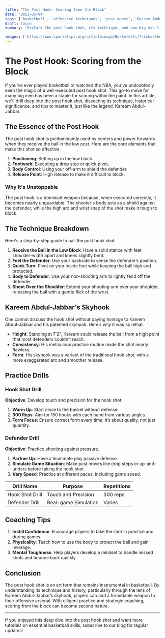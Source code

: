 ```yaml
---
title: "The Post Hook: Scoring from the Block"
date: '2021-06-04'
tags: ['basketball', 'offensive techniques', 'post moves', 'Kareem Abdul-Jabbar', 'big men', 'scoring', 'NBA', 'skills development', 'coach tips']
draft: false 
summary: "Explore the post hook shot, its technique, and how big men like Kareem Abdul-Jabbar used it to dominate inside."

images: ['https://www.sportstips.org/articleimage/Basketball/Tricks/the_post_hook_scoring_from_the_block.webp']
---
```


# The Post Hook: Scoring from the Block

If you've ever played basketball or watched the NBA, you've undoubtedly seen the magic of a well-executed post hook shot. This go-to move for many big men has been a staple for scoring within the paint. In this article, we'll drill deep into the post hook shot, dissecting its technique, historical significance, and tips to master it, just like the legend, Kareem Abdul-Jabbar.

## The Essence of the Post Hook

The post hook shot is predominantly used by centers and power forwards when they receive the ball in the low post. Here are the core elements that make this shot so effective:

1. **Positioning**: Setting up in the low block.
2. **Footwork**: Executing a drop step or quick pivot.
3. **Body Control**: Using your off-arm to shield the defender.
4. **Release Point**: High release to make it difficult to block.

### Why It's Unstoppable

The post hook is a dominant weapon because, when executed correctly, it becomes nearly unguardable. The shooter's body acts as a shield against the defender, while the high arc and wrist snap of the shot make it tough to block.

## The Technique Breakdown

Here's a step-by-step guide to nail the post hook shot:

1. **Receive the Ball in the Low Block**: Have a solid stance with feet shoulder-width apart and knees slightly bent.
2. **Feel the Defender**: Use your backside to sense the defender’s position.
3. **Quick Turn**: Pivot on your inside foot while keeping the ball high and protected.
4. **Body to Defender**: Use your non-shooting arm to lightly fend off the defender.
5. **Shoot Over the Shoulder**: Extend your shooting arm over your shoulder, releasing the ball with a gentle flick of the wrist.

## Kareem Abdul-Jabbar's Skyhook

One cannot discuss the hook shot without paying homage to Kareem Abdul-Jabbar and his patented skyhook. Here’s why it was so lethal:

- **Height**: Standing at 7'2", Kareem could release the ball from a high point that most defenders couldn’t reach.
- **Consistency**: His meticulous practice routine made the shot nearly flawless.
- **Form**: His skyhook was a variant of the traditional hook shot, with a more exaggerated arc and smoother release.

## Practice Drills

### Hook Shot Drill

**Objective**: Develop touch and precision for the hook shot.

1. **Warm Up**: Start close to the basket without defense.
2. **300 Reps**: Aim for 150 hooks with each hand from various angles.
3. **Form Focus**: Ensure correct form every time; it’s about quality, not just quantity.

### Defender Drill

**Objective**: Practice shooting against pressure.

1. **Partner Up**: Have a teammate play passive defense.
2. **Simulate Game Situation**: Make post moves like drop steps or up-and-unders before taking the hook shot.
3. **Vary Speed**: Practice at different paces, including game speed.

| Drill Name       | Purpose                | Repetitions |
|------------------|------------------------|-------------|
| Hook Shot Drill  | Touch and Precision    | 300 reps    |
| Defender Drill   | Real-game Simulation   | Varies      |

## Coaching Tips

1. **Instill Confidence**: Encourage players to take the shot in practice and during games.
2. **Physicality**: Teach how to use the body to protect the ball and gain leverage.
3. **Mental Toughness**: Help players develop a mindset to handle missed shots and bounce back quickly.

## Conclusion

The post hook shot is an art form that remains instrumental in basketball. By understanding its technique and history, particularly through the lens of Kareem Abdul-Jabbar’s skyhook, players can add a formidable weapon to their offensive arsenal. With diligent practice and strategic coaching, scoring from the block can become second nature.

---

If you enjoyed this deep dive into the post hook shot and want more tutorials on essential basketball skills, subscribe to our blog for regular updates!

```
